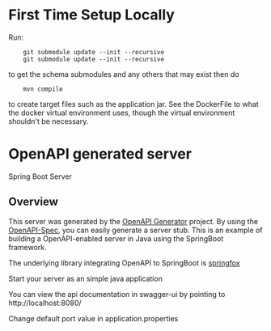 # First Time Setup Locally

Run:

```
    git submodule update --init --recursive
    git submodule update --init --recursive
```

to get the schema submodules and any others that may exist then do

```
    mvn compile
```

to create target files such as the application jar. See the DockerFile to what the docker virtual environment uses, though the virtual environment shouldn't be necessary.

# OpenAPI generated server

Spring Boot Server

## Overview

This server was generated by the [OpenAPI Generator](https://openapi-generator.tech) project.
By using the [OpenAPI-Spec](https://openapis.org), you can easily generate a server stub.
This is an example of building a OpenAPI-enabled server in Java using the SpringBoot framework.

The underlying library integrating OpenAPI to SpringBoot is [springfox](https://github.com/springfox/springfox)

Start your server as an simple java application

You can view the api documentation in swagger-ui by pointing to
http://localhost:8080/

Change default port value in application.properties
